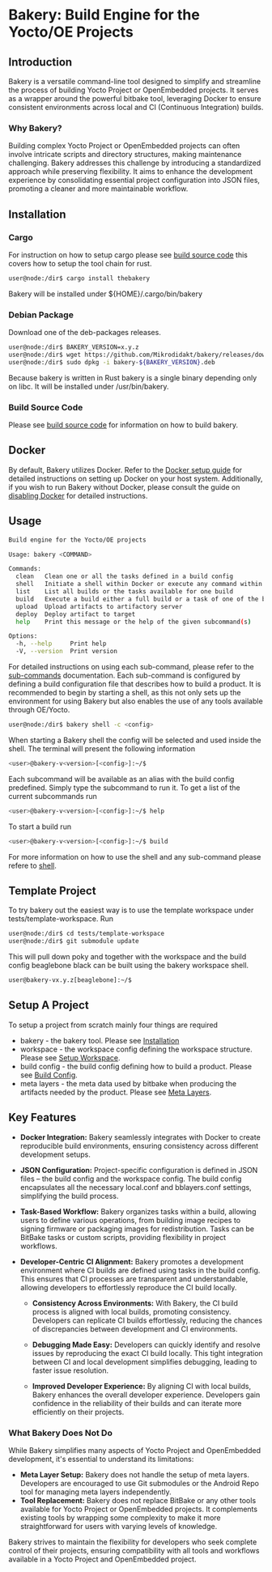 # Bakery: Build Engine for the Yocto/OE Projects

## Introduction

Bakery is a versatile command-line tool designed to simplify and streamline the process of building Yocto Project or OpenEmbedded projects. It serves as a wrapper around the powerful bitbake tool, leveraging Docker to ensure consistent environments across local and CI (Continuous Integration) builds.

### Why Bakery?

Building complex Yocto Project or OpenEmbedded projects can often involve intricate scripts and directory structures, making maintenance challenging. Bakery addresses this challenge by introducing a standardized approach while preserving flexibility. It aims to enhance the development experience by consolidating essential project configuration into JSON files, promoting a cleaner and more maintainable workflow.

## Installation

### Cargo

For instruction on how to setup cargo please see [build source code](documentation/build-bakery.md) this covers how to setup the tool chain for rust.

```bash
user@node:/dir$ cargo install thebakery
```
Bakery will be installed under ${HOME}/.cargo/bin/bakery

### Debian Package

Download one of the deb-packages releases.

```bash
user@node:/dir$ BAKERY_VERSION=x.y.z
user@node:/dir$ wget https://github.com/Mikrodidakt/bakery/releases/download/v${BAKERY_VERSION}/bakery-${BAKERY_VERSION}.deb
user@node:/dir$ sudo dpkg -i bakery-${BAKERY_VERSION}.deb
```

Because bakery is written in Rust bakery is a single binary depending only on libc. It will be installed under /usr/bin/bakery.

### Build Source Code

Please see [build source code](documentation/build-bakery.md) for information on how to build bakery.

## Docker

By default, Bakery utilizes Docker. Refer to the [Docker setup guide](documentation/docker.md) for detailed instructions on setting up Docker on your host system. Additionally, if you wish to run Bakery without Docker, please consult the guide on [disabling Docker](documentation/workspace-config.md#disabled) for detailed instructions.

## Usage

```bash
Build engine for the Yocto/OE projects

Usage: bakery <COMMAND>

Commands:
  clean   Clean one or all the tasks defined in a build config
  shell   Initiate a shell within Docker or execute any command within the BitBake environment
  list    List all builds or the tasks available for one build
  build   Execute a build either a full build or a task of one of the builds
  upload  Upload artifacts to artifactory server
  deploy  Deploy artifact to target
  help    Print this message or the help of the given subcommand(s)

Options:
  -h, --help     Print help
  -V, --version  Print version
```

For detailed instructions on using each sub-command, please refer to the [sub-commands](documentation/sub-commands.md) documentation. Each sub-command is configured by defining a build configuration file that describes how to build a product. It is recommended to begin by starting a shell, as this not only sets up the environment for using Bakery but also enables the use of any tools available through OE/Yocto.


```bash
user@node:/dir$ bakery shell -c <config>
```

When starting a Bakery shell the config will be selected and used inside the shell. The terminal will present the following information

```bash
<user>@bakery-v<version>[<config>]:~/$
```

Each subcommand will be available as an alias with the build config predefined. Simply type the subcommand to run it. To get a list of the current subcommands run


```bash
<user>@bakery-v<version>[<config>]:~/$ help
```

To start a build run

```bash
<user>@bakery-v<version>[<config>]:~/$ build
```

For more information on how to use the shell and any sub-command please refere to [shell](documentation/sub-commands.md#shell).

## Template Project

To try bakery out the easiest way is to use the template workspace under tests/template-workspace. Run

```bash
user@node:/dir$ cd tests/template-workspace
user@node:/dir$ git submodule update
```

This will pull down poky and together with the workspace and the build config beaglebone black can be built using the bakery workspace shell.

```bash
user@bakery-vx.y.z[beaglebone]:~/$
```

## Setup A Project

To setup a project from scratch mainly four things are required

* bakery - the bakery tool. Please see [Installation](#Installation)
* workspace - the workspace config defining the workspace structure. Please see [Setup Workspace](documentation/workspace-config.md).
* build config - the build config defining how to build a product. Please see [Build Config](documentation/build-config.md).
* meta layers - the meta data used by bitbake when producing the artifacts needed by the product. Please see [Meta Layers](documentation/meta-layers.md).

## Key Features

- **Docker Integration:** Bakery seamlessly integrates with Docker to create reproducible build environments, ensuring consistency across different development setups.

- **JSON Configuration:** Project-specific configuration is defined in JSON files – the build config and the workspace config. The build config encapsulates all the necessary local.conf and bblayers.conf settings, simplifying the build process.

- **Task-Based Workflow:** Bakery organizes tasks within a build, allowing users to define various operations, from building image recipes to signing firmware or packaging images for redistribution. Tasks can be BitBake tasks or custom scripts, providing flexibility in project workflows.

- **Developer-Centric CI Alignment:** Bakery promotes a development environment where CI builds are defined using tasks in the build config. This ensures that CI processes are transparent and understandable, allowing developers to effortlessly reproduce the CI build locally.

    - **Consistency Across Environments:** With Bakery, the CI build process is aligned with local builds, promoting consistency. Developers can replicate CI builds effortlessly, reducing the chances of discrepancies between development and CI environments.

    - **Debugging Made Easy:** Developers can quickly identify and resolve issues by reproducing the exact CI build locally. This tight integration between CI and local development simplifies debugging, leading to faster issue resolution.

    - **Improved Developer Experience:** By aligning CI with local builds, Bakery enhances the overall developer experience. Developers gain confidence in the reliability of their builds and can iterate more efficiently on their projects.

### What Bakery Does Not Do

While Bakery simplifies many aspects of Yocto Project and OpenEmbedded development, it's essential to understand its limitations:

- **Meta Layer Setup:** Bakery does not handle the setup of meta layers. Developers are encouraged to use Git submodules or the Android Repo tool for managing meta layers independently.
- **Tool Replacement:** Bakery does not replace BitBake or any other tools available for Yocto Project or OpenEmbedded projects. It complements existing tools by wrapping some complexity to make it more straightforward for users with varying levels of knowledge.

Bakery strives to maintain the flexibility for developers who seek complete control of their projects, ensuring compatibility with all tools and workflows available in a Yocto Project and OpenEmbedded project.

